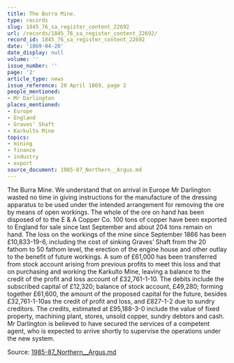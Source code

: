 ```yaml
---
title: The Burra Mine.
type: records
slug: 1845_76_sa_register_content_22692
url: /records/1845_76_sa_register_content_22692/
record_id: 1845_76_sa_register_content_22692
date: '1869-04-20'
date_display: null
volume: ''
issue_number: ''
page: '2'
article_type: news
issue_reference: 20 April 1869, page 2
people_mentioned:
- Mr Darlington
places_mentioned:
- Europe
- England
- Graves’ Shaft
- Karkulto Mine
topics:
- mining
- finance
- industry
- export
source_document: 1985-87_Northern__Argus.md
---
```


The Burra Mine.  We understand that on arrival in Europe Mr Darlington wasted no time in giving instructions for the manufacture of the dressing apparatus to be used under the intended arrangement for removing the ore by means of open workings.  The whole of the ore on hand has been disposed of to the E & A Copper Co.  100 tons of copper have been exported to England for sale since last September and about 204 tons remain on hand.  The loss on the workings of the mine since September 1866 has been £10,833-19-6, including the cost of sinking Graves’ Shaft from the 20 fathom to 50 fathom level, the erection of the engine house and other outlay to the benefit of future workings.  A sum of £61,000 has been transferred from stock account arising from previous profits to meet this loss and that on purchasing and working the Karkulto Mine, leaving a balance to the credit of the profit and loss account of £32,761-1-10.  The debits include the subscribed capital of £12,320; balance of stock account, £49,280; forming together £61,600, the amount of the proposed capital for the future, besides £32,761-1-10as the credit of profit and loss, and £827-1-2 due to sundry creditors.  The credits, estimated at £95,188-3-0 include the value of fixed property, machining plant, stores, unsold copper, sundry debtors and cash.  Mr Darlington is believed to have secured the services of a competent agent, who is expected to arrive shortly to supervise the operations under the new system.

Source: [1985-87_Northern__Argus.md](/downloads/markdown/1985-87_Northern__Argus.md)
